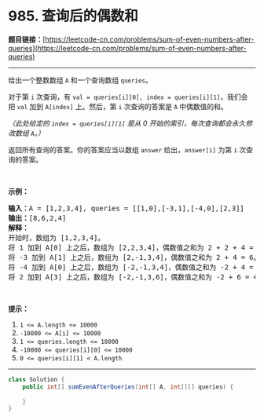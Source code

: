 # 985. 查询后的偶数和

**题目链接：**[https://leetcode-cn.com/problems/sum-of-even-numbers-after-queries](https://leetcode-cn.com/problems/sum-of-even-numbers-after-queries)

---

<div class="content__1Y2H">
 <div class="notranslate">
  <p>给出一个整数数组&nbsp;<code>A</code>&nbsp;和一个查询数组&nbsp;<code>queries</code>。</p> 
  <p>对于第&nbsp;<code>i</code>&nbsp;次查询，有&nbsp;<code>val =&nbsp;queries[i][0], index&nbsp;= queries[i][1]</code>，我们会把&nbsp;<code>val</code>&nbsp;加到&nbsp;<code>A[index]</code>&nbsp;上。然后，第&nbsp;<code>i</code>&nbsp;次查询的答案是 <code>A</code> 中偶数值的和。</p> 
  <p><em>（此处给定的&nbsp;<code>index = queries[i][1]</code>&nbsp;是从 0 开始的索引，每次查询都会永久修改数组&nbsp;<code>A</code>。）</em></p> 
  <p>返回所有查询的答案。你的答案应当以数组&nbsp;<code>answer</code>&nbsp;给出，<code>answer[i]</code>&nbsp;为第&nbsp;<code>i</code>&nbsp;次查询的答案。</p> 
  <p>&nbsp;</p> 
  <p><strong>示例：</strong></p> 
  <pre class="language-text"><strong>输入：</strong>A = [1,2,3,4], queries = [[1,0],[-3,1],[-4,0],[2,3]]
<strong>输出：</strong>[8,6,2,4]
<strong>解释：</strong>
开始时，数组为 [1,2,3,4]。
将 1 加到 A[0] 上之后，数组为 [2,2,3,4]，偶数值之和为 2 + 2 + 4 = 8。
将 -3 加到 A[1] 上之后，数组为 [2,-1,3,4]，偶数值之和为 2 + 4 = 6。
将 -4 加到 A[0] 上之后，数组为 [-2,-1,3,4]，偶数值之和为 -2 + 4 = 2。
将 2 加到 A[3] 上之后，数组为 [-2,-1,3,6]，偶数值之和为 -2 + 6 = 4。
</pre> 
  <p>&nbsp;</p> 
  <p><strong>提示：</strong></p> 
  <ol> 
   <li><code>1 &lt;= A.length &lt;= 10000</code></li> 
   <li><code>-10000 &lt;= A[i] &lt;= 10000</code></li> 
   <li><code>1 &lt;= queries.length &lt;= 10000</code></li> 
   <li><code>-10000 &lt;= queries[i][0] &lt;= 10000</code></li> 
   <li><code>0 &lt;= queries[i][1] &lt; A.length</code></li> 
  </ol> 
 </div>
</div>

---

```java
class Solution {
    public int[] sumEvenAfterQueries(int[] A, int[][] queries) {
        
    }
}
```